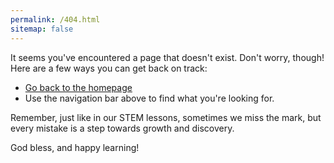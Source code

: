 ```yaml
---
permalink: /404.html
sitemap: false
---
```


It seems you've encountered a page that doesn't exist. Don't worry, though! Here are a few ways you can get back on track:

- [Go back to the homepage](/README.md)
- Use the navigation bar above to find what you're looking for.

Remember, just like in our STEM lessons, sometimes we miss the mark, but every mistake is a step towards growth and discovery.

God bless, and happy learning!
